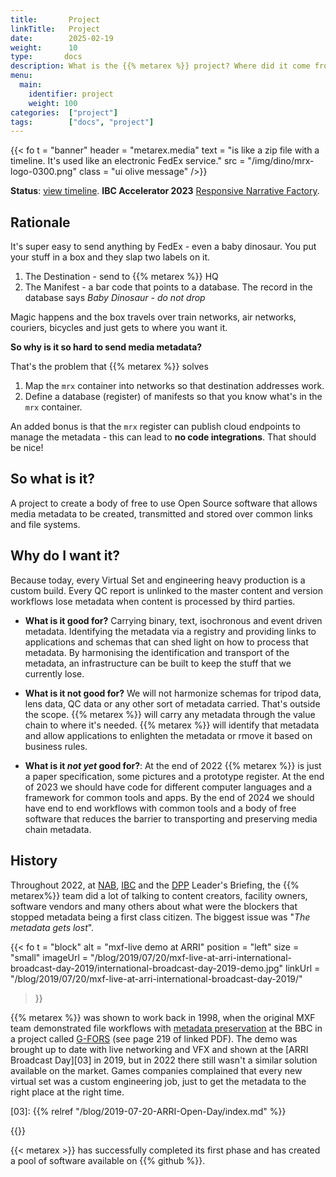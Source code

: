 ```yaml
---
title:       Project
linkTitle:   Project
date:        2025-02-19
weight:      10
type:       docs
description: What is the {{% metarex %}} project? Where did it come from? What will it deliver?
menu:
  main:
    identifier: project
    weight: 100
categories:  ["project"]
tags:        ["docs", "project"]
---
```

<!-- markdownlint-disable MD033-->

{{< fo t = "banner"
    header = "metarex.media"
    text = "is like a zip file with a timeline. It's used like an electronic FedEx service."
    src = "/img/dino/mrx-logo-0300.png"
    class = "ui olive message"
/>}}

**Status**: [view timeline](/project/status).
**IBC Accelerator 2023** [Responsive Narrative Factory](/project/archive/ibc2023/).

## Rationale

It's super easy to send anything by FedEx - even a baby dinosaur. You put your
stuff in a box and they slap two labels on it.

1. The Destination - send to {{% metarex %}} HQ
2. The Manifest - a bar code that points to a database. The record in the
   database says _Baby Dinosaur - do not drop_

Magic happens and the box travels over train networks, air networks, couriers,
bicycles and just gets to where you want it.

**So why is it so hard to send media metadata?**

That's the problem that {{% metarex %}} solves

1. Map the `mrx` container into networks so that destination addresses work.
2. Define a database (register) of manifests so that you know what's in the
   `mrx` container.

An added bonus is that the `mrx` register can publish cloud endpoints to manage
the metadata - this can lead to **no code integrations**. That should be nice!

## So what is it?

A project to create a body of free to use Open Source software that allows media
metadata to be created, transmitted and stored over common links and file
systems.

## Why do I want it?

Because today, every Virtual Set and engineering heavy production is a custom
build. Every QC report is unlinked to the master content and version workflows
lose metadata when content is processed by third parties.

* **What is it good for?** Carrying binary, text, isochronous and event driven
  metadata. Identifying the metadata via a registry and providing links to
  applications and schemas that can shed light on how to process that metadata.
  By harmonising the identification and transport of the metadata, an
  infrastructure can be built to keep the stuff that we currently lose.

* **What is it not good for?** We will not harmonize schemas for tripod data,
  lens data, QC data or any other sort of metadata carried. That's outside the
  scope. {{% metarex %}} will carry any metadata through the value chain to
  where it's needed. {{% metarex %}} will identify that metadata and allow
  applications to enlighten the metadata or rmove it based on business rules.

* **What is it *not yet* good for?**: At the end of 2022 {{% metarex %}} is just
  a paper specification, some pictures and a prototype register. At the end of
  2023 we should have code for different computer languages and a framework for
  common tools and apps. By the end of 2024 we should have end to end workflows
  with common tools and a body of free software that reduces the barrier to
  transporting and preserving media chain metadata.

<a id="history"></a>

## History

Throughout 2022, at [NAB], [IBC] and the [DPP] Leader's Briefing, the {{% metarex%}}
team did a lot of talking to  content creators, facility owners, software
vendors and many others about what were the blockers that stopped metadata being
a first class citizen. The biggest issue was "_The metadata gets lost_".

{{< fo t = "block"
    alt =      "mxf-live demo at ARRI"
    position = "left"
    size =     "small"
    imageUrl = "/blog/2019/07/20/mxf-live-at-arri-international-broadcast-day-2019/international-broadcast-day-2019-demo.jpg"
    linkUrl =  "/blog/2019/07/20/mxf-live-at-arri-international-broadcast-day-2019/"
>}}

{{% metarex %}} was shown to work back in 1998, when the original MXF team
demonstrated file workflows with [metadata preservation][01] at the BBC in a
project called [G-FORS][02] (see page 219 of linked PDF). The demo was brought
up to date with live networking and VFX and shown at the [ARRI Broadcast
Day][03] in 2019, but in 2022 there still wasn't a similar solution available
on the market. Games companies complained that every new virtual set was a
custom engineering job, just to get the metadata to the right place at the
right time.

[01]: https://www.govinfo.gov/content/pkg/GOVPUB-C13-de2599f27af453fcf0f525f99cebe66c/pdf/GOVPUB-C13-de2599f27af453fcf0f525f99cebe66c.pdf
[02]: https://www.tvtechnology.com/news/mxf-gets-ready-for-nab-are-you-ready-for-it-242793
[03]: {{% relref "/blog/2019-07-20-ARRI-Open-Day/index.md" %}}

{{</fo>}}
<br>

{{< metarex >}} has successfully completed its first phase and has created a pool of software available on {{% github %}}.

[DPP]:         /blog/2022/11/16/2022-11-16-dpp-leaders-briefing/
[IBC]:         /blog/2022/09/18/ibc-show-2022/
[NAB]:         /blog/2022/04/23/metarex-at-nab-2022-in-las-vegas/
[status]:      /project/status/
[backers]:    /backers/
